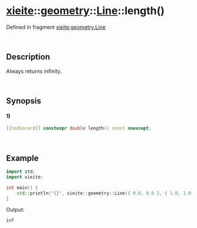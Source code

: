 # [xieite](../../../../../xieite.md)\:\:[geometry](../../../../../geometry.md)\:\:[Line<Arithmetic>](../../../line.md)\:\:length\(\)
Defined in fragment [xieite:geometry.Line](../../../../../../src/geometry/line.cpp)

&nbsp;

## Description
Always returns infinity.

&nbsp;

## Synopsis
#### 1)
```cpp
[[nodiscard]] constexpr double length() const noexcept;
```

&nbsp;

## Example
```cpp
import std;
import xieite;

int main() {
    std::println("{}", xieite::geometry::Line({ 0.0, 0.0 }, { 1.0, 1.0 }).length());
}
```
Output:
```
inf
```
